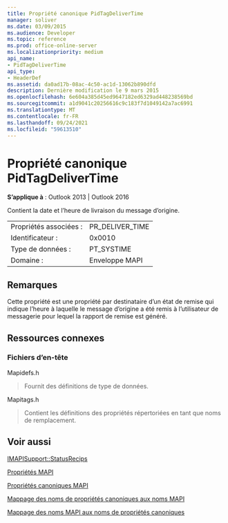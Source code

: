 ```yaml
---
title: Propriété canonique PidTagDeliverTime
manager: soliver
ms.date: 03/09/2015
ms.audience: Developer
ms.topic: reference
ms.prod: office-online-server
ms.localizationpriority: medium
api_name:
- PidTagDeliverTime
api_type:
- HeaderDef
ms.assetid: da0ad17b-08ac-4c50-ac1d-13062b890dfd
description: Dernière modification le 9 mars 2015
ms.openlocfilehash: 6e604a385d45ed9647182ed6329ad448238569bd
ms.sourcegitcommit: a1d9041c20256616c9c183f7d1049142a7ac6991
ms.translationtype: MT
ms.contentlocale: fr-FR
ms.lasthandoff: 09/24/2021
ms.locfileid: "59613510"
---
```

# <a name="pidtagdelivertime-canonical-property"></a>Propriété canonique PidTagDeliverTime

  
  
**S’applique à** : Outlook 2013 | Outlook 2016 
  
Contient la date et l’heure de livraison du message d’origine. 
  
|||
|:-----|:-----|
|Propriétés associées :  <br/> |PR_DELIVER_TIME  <br/> |
|Identificateur :  <br/> |0x0010  <br/> |
|Type de données :  <br/> |PT_SYSTIME  <br/> |
|Domaine :  <br/> |Enveloppe MAPI  <br/> |
   
## <a name="remarks"></a>Remarques

Cette propriété est une propriété par destinataire d’un état de remise qui indique l’heure à laquelle le message d’origine a été remis à l’utilisateur de messagerie pour lequel la rapport de remise est généré.
  
## <a name="related-resources"></a>Ressources connexes

### <a name="header-files"></a>Fichiers d’en-tête

Mapidefs.h
  
> Fournit des définitions de type de données.
    
Mapitags.h
  
> Contient les définitions des propriétés répertoriées en tant que noms de remplacement.
    
## <a name="see-also"></a>Voir aussi



[IMAPISupport::StatusRecips](imapisupport-statusrecips.md)


[Propriétés MAPI](mapi-properties.md)
  
[Propriétés canoniques MAPI](mapi-canonical-properties.md)
  
[Mappage des noms de propriétés canoniques aux noms MAPI](mapping-canonical-property-names-to-mapi-names.md)
  
[Mappage des noms MAPI aux noms de propriétés canoniques](mapping-mapi-names-to-canonical-property-names.md)

